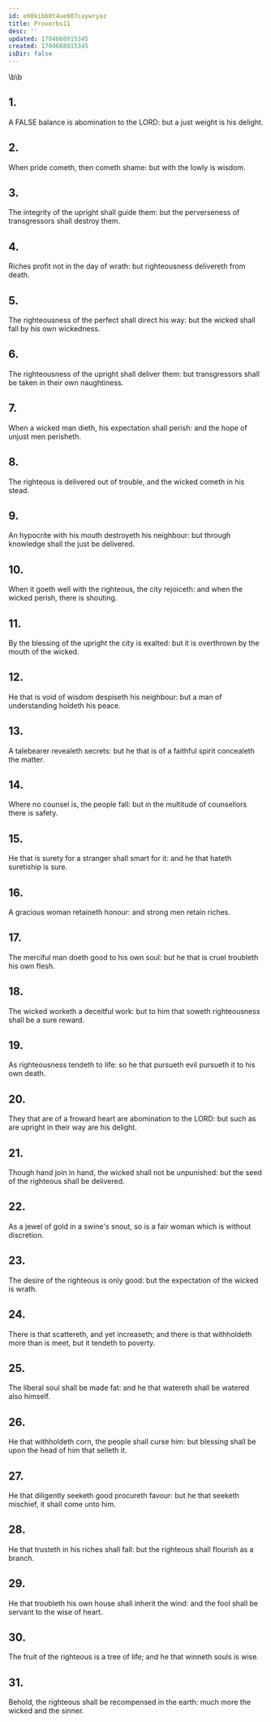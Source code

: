 ```yaml
---
id: e08kibb0t4ue807caywryaz
title: Proverbs11
desc: ''
updated: 1704668915345
created: 1704668915345
isDir: false
---
```

\b\b
## 1.
A FALSE balance is abomination to the LORD: but a just weight is his delight.
## 2.
When pride cometh, then cometh shame: but with the lowly is wisdom.
## 3.
The integrity of the upright shall guide them: but the perverseness of transgressors shall destroy them.
## 4.
Riches profit not in the day of wrath: but righteousness delivereth from death.
## 5.
The righteousness of the perfect shall direct his way: but the wicked shall fall by his own wickedness.
## 6.
The righteousness of the upright shall deliver them: but transgressors shall be taken in their own naughtiness.
## 7.
When a wicked man dieth, his expectation shall perish: and the hope of unjust men perisheth.
## 8.
The righteous is delivered out of trouble, and the wicked cometh in his stead.
## 9.
An hypocrite with his mouth destroyeth his neighbour: but through knowledge shall the just be delivered.
## 10.
When it goeth well with the righteous, the city rejoiceth: and when the wicked perish, there is shouting.
## 11.
By the blessing of the upright the city is exalted: but it is overthrown by the mouth of the wicked.
## 12.
He that is void of wisdom despiseth his neighbour: but a man of understanding holdeth his peace.
## 13.
A talebearer revealeth secrets: but he that is of a faithful spirit concealeth the matter.
## 14.
Where no counsel is, the people fall: but in the multitude of counsellors there is safety.
## 15.
He that is surety for a stranger shall smart for it: and he that hateth suretiship is sure.
## 16.
A gracious woman retaineth honour: and strong men retain riches.
## 17.
The merciful man doeth good to his own soul: but he that is cruel troubleth his own flesh.
## 18.
The wicked worketh a deceitful work: but to him that soweth righteousness shall be a sure reward.
## 19.
As righteousness tendeth to life: so he that pursueth evil pursueth it to his own death.
## 20.
They that are of a froward heart are abomination to the LORD: but such as are upright in their way are his delight.
## 21.
Though hand join in hand, the wicked shall not be unpunished: but the seed of the righteous shall be delivered.
## 22.
As a jewel of gold in a swine's snout, so is a fair woman which is without discretion.
## 23.
The desire of the righteous is only good: but the expectation of the wicked is wrath.
## 24.
There is that scattereth, and yet increaseth; and there is that withholdeth more than is meet, but it tendeth to poverty.
## 25.
The liberal soul shall be made fat: and he that watereth shall be watered also himself.
## 26.
He that withholdeth corn, the people shall curse him: but blessing shall be upon the head of him that selleth it.
## 27.
He that diligently seeketh good procureth favour: but he that seeketh mischief, it shall come unto him.
## 28.
He that trusteth in his riches shall fall: but the righteous shall flourish as a branch.
## 29.
He that troubleth his own house shall inherit the wind: and the fool shall be servant to the wise of heart.
## 30.
The fruit of the righteous is a tree of life; and he that winneth souls is wise.
## 31.
Behold, the righteous shall be recompensed in the earth: much more the wicked and the sinner.

